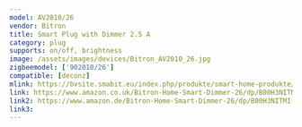 ```yaml
---
model: AV2010/26
vendor: Bitron
title: Smart Plug with Dimmer 2.5 A
category: plug
supports: on/off, brightness
image: /assets/images/devices/Bitron_AV2010_26.jpg
zigbeemodel: ['902010/26']
compatible: [deconz]
mlink: https://bvsite.smabit.eu/index.php/produkte/smart-home-produkte/smart-plug-mit-dimmer/
link: https://www.amazon.co.uk/Bitron-Home-Smart-Dimmer-26/dp/B00H3NITMI
link2: https://www.amazon.de/Bitron-Home-Smart-Dimmer-26/dp/B00H3NITMI
link3: 
---
```



